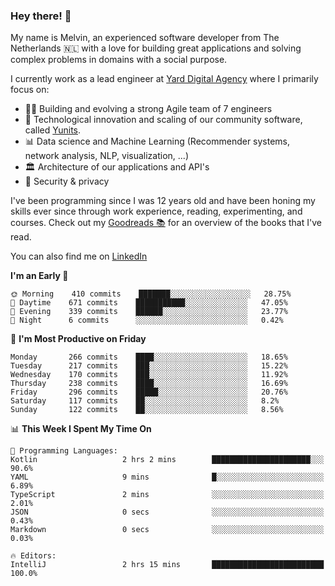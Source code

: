 ### Hey there! 👋

My name is Melvin, an experienced software developer from The Netherlands 🇳🇱 with a love for building great applications and solving complex problems in domains with a social purpose. 

I currently work as a lead engineer at [Yard Digital Agency](https://github.com/yardinternet) where I primarily focus on:

* 👏🏼 Building and evolving a strong Agile team of 7 engineers
* 🚀 Technological innovation and scaling of our community software, called [Yunits](https://www.yunits.com/).
* 📊 Data science and Machine Learning (Recommender systems, network analysis, NLP, visualization, ...)
* 🏛 Architecture of our applications and API's
* 🔐 Security & privacy

I've been programming since I was 12 years old and have been honing my skills ever since through work experience, reading, experimenting, and courses.
Check out my [Goodreads 📚](https://goodreads.com/melvinkoopmans) for an overview of the books that I've read. 

You can also find me on [LinkedIn](https://www.linkedin.com/in/melvinkoopmans)

<!--START_SECTION:waka-->
**I'm an Early 🐤** 

```text
🌞 Morning    410 commits    ███████░░░░░░░░░░░░░░░░░░   28.75% 
🌆 Daytime    671 commits    ███████████░░░░░░░░░░░░░░   47.05% 
🌃 Evening    339 commits    ██████░░░░░░░░░░░░░░░░░░░   23.77% 
🌙 Night      6 commits      ░░░░░░░░░░░░░░░░░░░░░░░░░   0.42%

```
📅 **I'm Most Productive on Friday** 

```text
Monday       266 commits    ████░░░░░░░░░░░░░░░░░░░░░   18.65% 
Tuesday      217 commits    ███░░░░░░░░░░░░░░░░░░░░░░   15.22% 
Wednesday    170 commits    ███░░░░░░░░░░░░░░░░░░░░░░   11.92% 
Thursday     238 commits    ████░░░░░░░░░░░░░░░░░░░░░   16.69% 
Friday       296 commits    █████░░░░░░░░░░░░░░░░░░░░   20.76% 
Saturday     117 commits    ██░░░░░░░░░░░░░░░░░░░░░░░   8.2% 
Sunday       122 commits    ██░░░░░░░░░░░░░░░░░░░░░░░   8.56%

```


📊 **This Week I Spent My Time On** 

```text
💬 Programming Languages: 
Kotlin                   2 hrs 2 mins        ██████████████████████░░░   90.6% 
YAML                     9 mins              █░░░░░░░░░░░░░░░░░░░░░░░░   6.89% 
TypeScript               2 mins              ░░░░░░░░░░░░░░░░░░░░░░░░░   2.01% 
JSON                     0 secs              ░░░░░░░░░░░░░░░░░░░░░░░░░   0.43% 
Markdown                 0 secs              ░░░░░░░░░░░░░░░░░░░░░░░░░   0.03%

🔥 Editors: 
IntelliJ                 2 hrs 15 mins       █████████████████████████   100.0%

```


<!--END_SECTION:waka-->
